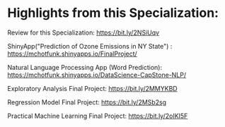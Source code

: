 # Highlights from this Specialization:

Review for this Specialization: https://bit.ly/2NSiUqv

ShinyApp("Prediction of Ozone Emissions in NY State") : https://mchotfunk.shinyapps.io/FinalProject/

Natural Language Processing App (Word Prediction): https://mchotfunk.shinyapps.io/DataScience-CapStone-NLP/

Exploratory Analysis Final Project: https://bit.ly/2MMYKBD

Regression Model Final Project: https://bit.ly/2MSb2sg

Practical Machine Learning Final Project: https://bit.ly/2oIKI5F

